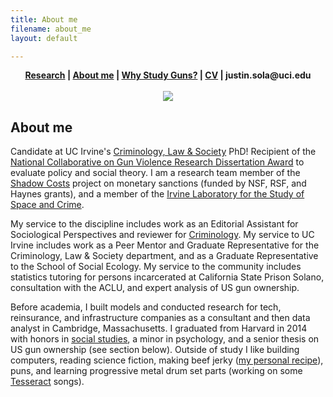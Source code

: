 ```yaml
---
title: About me
filename: about_me
layout: default

--- 
```

<head>
  <link rel="shortcut icon" href="favicon.ico?v=BGAqyRPREE">
  <link rel="apple-touch-icon" sizes="180x180" href="icons/apple-touch-icon.png?v=BGAqyRPREE">
  <link rel="icon" type="image/png" sizes="32x32" href="icons/favicon-32x32.png?v=BGAqyRPREE">
  <link rel="icon" type="image/png" sizes="16x16" href="icons/favicon-16x16.png?v=BGAqyRPREE">
  <link rel="manifest" href="icons/site.webmanifest?v=BGAqyRPREE">
  <link rel="mask-icon" href="icons/safari-pinned-tab.svg?v=BGAqyRPREE" color="#5bbad5">
  <meta name="msapplication-TileColor" content="#da532c">
  <meta name="theme-color" content="#ffffff">
</head>
<p align="center">
  <b>
    <a href="./">Research</a> | 
    <a href="./about_me">About me</a> | 
    <a href="./gun_research_origins">Why Study Guns?</a> | 
    <a href="./files/2023.03.27_CV_Sola.pdf">CV</a> | 
    justin.sola@uci.edu
  </b>
  <br>
  <br>
<img src="https://raw.githubusercontent.com/justinsola/justinsola.github.com/master/files/2022.05.12_headshot.png">
</p>

## About me
Candidate at UC Irvine's [Criminology, Law & Society](https://cls.soceco.uci.edu/pages/phd-program) PhD! Recipient of the [National Collaborative on Gun Violence Research Dissertation Award](https://www.ncgvr.org/grants/2022/assessing-the-causes-of-gun-desirability-in-america.html) to evaluate policy and social theory. I am a research team member of the [Shadow Costs](www.shadowcosts.com) project on monetary sanctions (funded by NSF, RSF, and Haynes grants), and a member of the [Irvine Laboratory for the Study of Space and Crime](http://ilssc.soceco.uci.edu/).

My service to the discipline includes work as an Editorial Assistant for Sociological Perspectives and reviewer for [Criminology](https://publons.com/researcher/3682904/justin-sola/). My service to UC Irvine includes work as a Peer Mentor and Graduate Representative for the Criminology, Law & Society department, and as a Graduate Representative to the School of Social Ecology. My service to the community includes statistics tutoring for persons incarcerated at California State Prison Solano, consultation with the ACLU, and expert analysis of US gun ownership.

Before academia, I built models and conducted research for tech, reinsurance, and infrastructure companies as a consultant and then data analyst in Cambridge, Massachusetts. I graduated from Harvard in 2014 with honors in [social studies](https://socialstudies.fas.harvard.edu/), a minor in psychology, and a senior thesis on US gun ownership (see section below).  Outside of study I like building computers, reading science fiction, making beef jerky ([my personal recipe](https://docs.google.com/spreadsheets/d/14g3BNcLFfN2xKgDRqwK4-0S1jt4SJRSaw_OR_8raQ0g/edit?usp=sharing)), puns, and learning progressive metal drum set parts (working on some [Tesseract](https://www.tesseractband.co.uk/) songs).
